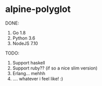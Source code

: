# alpine-polyglot

DONE:

1. Go 1.8
2. Python 3.6
3. NodeJS 7.10

TODO:

1. Support haskell
2. Support ruby?? (if so a nice slim version)
3. Erlang... mehhh
4. .... whatever i feel like! :)

